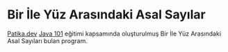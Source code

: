 # Bir İle Yüz Arasındaki Asal Sayılar
[Patika.dev](https://www.patika.dev) [Java 101](https://app.patika.dev/courses/java101) eğitimi kapsamında oluşturulmuş Bir İle Yüz Arasındaki Asal Sayıları bulan program.
